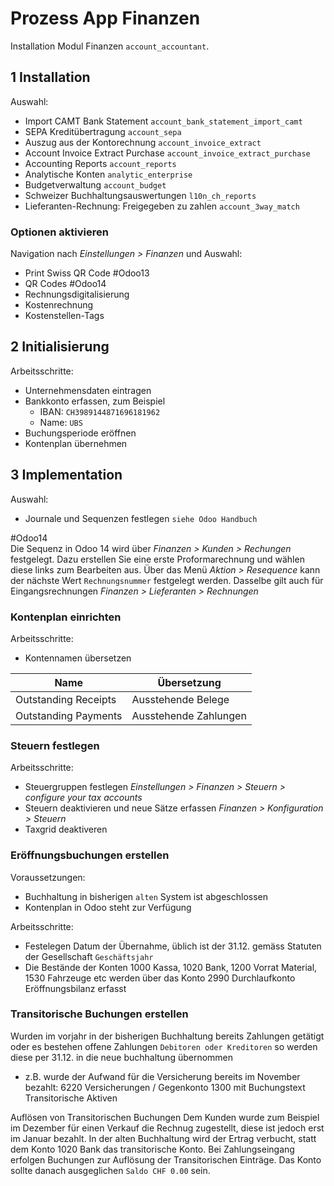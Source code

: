 # Prozess App Finanzen
Installation Modul Finanzen `account_accountant`.

## 1 Installation

Auswahl:
* Import CAMT Bank Statement `account_bank_statement_import_camt`
* SEPA Kreditübertragung `account_sepa`
* Auszug aus der Kontorechnung `account_invoice_extract`
* Account Invoice Extract Purchase `account_invoice_extract_purchase`
* Accounting Reports `account_reports`
* Analytische Konten `analytic_enterprise`
* Budgetverwaltung `account_budget`
* Schweizer Buchhaltungsauswertungen `l10n_ch_reports`
* Lieferanten-Rechnung: Freigegeben zu zahlen `account_3way_match`

### Optionen aktivieren
Navigation nach *Einstellungen > Finanzen* und Auswahl:
* Print Swiss QR Code #Odoo13 
* QR Codes #Odoo14
* Rechnungsdigitalisierung
* Kostenrechnung
* Kostenstellen-Tags

## 2 Initialisierung

Arbeitsschritte:
*  Unternehmensdaten eintragen
*  Bankkonto erfassen, zum Beispiel
	*  IBAN: `CH3989144871696181962`
	*  Name: `UBS`
*  Buchungsperiode eröffnen
*  Kontenplan übernehmen

## 3 Implementation
Auswahl:
* Journale und Sequenzen festlegen `siehe Odoo Handbuch`

#Odoo14  
Die Sequenz in Odoo 14 wird über *Finanzen > Kunden > Rechungen* festgelegt. Dazu erstellen Sie eine erste Proformarechnung und wählen diese links zum Bearbeiten aus. Über das Menü *Aktion > Resequence* kann der nächste Wert `Rechnungsnummer` festgelegt werden. Dasselbe gilt auch für Eingangsrechnungen *Finanzen > Lieferanten > Rechnungen*

### Kontenplan einrichten

Arbeitsschritte:
* Kontennamen übersetzen

Name | Übersetzung
-|-
Outstanding Receipts | Ausstehende Belege
Outstanding Payments | Ausstehende Zahlungen

### Steuern festlegen

Arbeitsschritte:
* Steuergruppen festlegen *Einstellungen > Finanzen > Steuern > configure your tax accounts*
* Steuern deaktivieren und neue Sätze erfassen *Finanzen > Konfiguration > Steuern*
* Taxgrid deaktiveren

### Eröffnungsbuchungen erstellen
Voraussetzungen:
* Buchhaltung in bisherigen `alten` System ist abgeschlossen
* Kontenplan in Odoo steht zur Verfügung

Arbeitsschritte:
* Festelegen Datum der Übernahme, üblich ist der 31.12. gemäss Statuten der Gesellschaft `Geschäftsjahr`
* Die Bestände der Konten 1000 Kassa, 1020 Bank, 1200 Vorrat Material, 1530 Fahrzeuge etc werden über das Konto 2990 Durchlaufkonto Eröffnungsbilanz erfasst

### Transitorische Buchungen erstellen
Wurden im vorjahr in der bisherigen Buchhaltung bereits Zahlungen getätigt oder es bestehen offene Zahlungen `Debitoren oder Kreditoren` so werden diese per 31.12. in die neue buchhaltung übernommen
* z.B. wurde der Aufwand für die Versicherung bereits im November bezahlt: 
	6220 Versicherungen / Gegenkonto 1300 mit Buchungstext Transitorische Aktiven 

Auflösen von Transitorischen Buchungen
Dem Kunden wurde zum Beispiel im Dezember für einen Verkauf die Rechnug zugestellt, diese ist jedoch erst im Januar bezahlt. In der alten Buchhaltung wird der Ertrag verbucht, statt dem Konto 1020 Bank das transitorische Konto. Bei Zahlungseingang erfolgen Buchungen zur Auflösung der Transitorischen Einträge. Das Konto sollte danach ausgeglichen `Saldo CHF 0.00` sein. 
